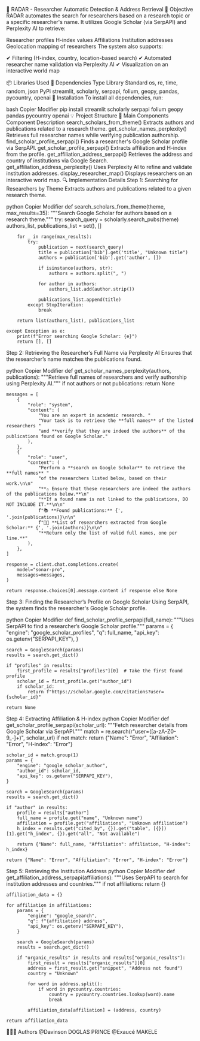 📡 RADAR - Researcher Automatic Detection & Address Retrieval
🚀 Objective
RADAR automates the search for researchers based on a research topic or a specific researcher's name.
It utilizes Google Scholar (via SerpAPI) and Perplexity AI to retrieve:

Researcher profiles
H-index values
Affiliations
Institution addresses
Geolocation mapping of researchers
The system also supports:

✔ Filtering (H-index, country, location-based search)
✔ Automated researcher name validation via Perplexity AI
✔ Visualization on an interactive world map

📦 Libraries Used
🔧 Dependencies
Type	Library
Standard	os, re, time, random, json
PyPi	streamlit, scholarly, serpapi, folium, geopy, pandas, pycountry, openai
🔧 Installation
To install all dependencies, run:

bash
Copier
Modifier
pip install streamlit scholarly serpapi folium geopy pandas pycountry openai
💡 Project Structure
📂 Main Components
Component	Description
search_scholars_from_theme()	Extracts authors and publications related to a research theme.
get_scholar_names_perplexity()	Retrieves full researcher names while verifying publication authorship.
find_scholar_profile_serpapi()	Finds a researcher's Google Scholar profile via SerpAPI.
get_scholar_profile_serpapi()	Extracts affiliation and H-index from the profile.
get_affiliation_address_serpapi()	Retrieves the address and country of institutions via Google Search.
get_affiliation_address_perplexity()	Uses Perplexity AI to refine and validate institution addresses.
display_researcher_map()	Displays researchers on an interactive world map.
🔍 Implementation Details
Step 1: Searching for Researchers by Theme
Extracts authors and publications related to a given research theme.

python
Copier
Modifier
def search_scholars_from_theme(theme, max_results=35):
    """Search Google Scholar for authors based on a research theme."""
    try:
        search_query = scholarly.search_pubs(theme)
        authors_list, publications_list = set(), []

        for _ in range(max_results):
            try:
                publication = next(search_query)
                title = publication['bib'].get('title', "Unknown title")
                authors = publication['bib'].get('author', [])

                if isinstance(authors, str):
                    authors = authors.split(", ")

                for author in authors:
                    authors_list.add(author.strip())

                publications_list.append(title)
            except StopIteration:
                break
        
        return list(authors_list), publications_list

    except Exception as e:
        print(f"Error searching Google Scholar: {e}")
        return [], []
Step 2: Retrieving the Researcher’s Full Name via Perplexity AI
Ensures that the researcher’s name matches the publications found.

python
Copier
Modifier
def get_scholar_names_perplexity(authors, publications):
    """Retrieve full names of researchers and verify authorship using Perplexity AI."""
    if not authors or not publications:
        return None

    messages = [
        {
            "role": "system",
            "content": (
                "You are an expert in academic research. "
                "Your task is to retrieve the **full names** of the listed researchers "
                "and **verify that they are indeed the authors** of the publications found on Google Scholar."
            ),
        },
        {   
            "role": "user",
            "content": (
                "Perform a **search on Google Scholar** to retrieve the **full names** "
                "of the researchers listed below, based on their work.\n\n"
                "**⚠️ Ensure that these researchers are indeed the authors of the publications below.**\n"
                "**If a found name is not linked to the publications, DO NOT INCLUDE IT.**\n\n"
                f"📚 **Found publications:** {', '.join(publications)}\n\n"
                f"👨‍🔬 **List of researchers extracted from Google Scholar:** {', '.join(authors)}\n\n"
                "**Return only the list of valid full names, one per line.**"
            ),
        },
    ]

    response = client.chat.completions.create(
        model="sonar-pro",
        messages=messages,
    )

    return response.choices[0].message.content if response else None
Step 3: Finding the Researcher’s Profile on Google Scholar
Using SerpAPI, the system finds the researcher's Google Scholar profile.

python
Copier
Modifier
def find_scholar_profile_serpapi(full_name):
    """Uses SerpAPI to find a researcher’s Google Scholar profile."""
    params = {
        "engine": "google_scholar_profiles",
        "q": full_name,
        "api_key": os.getenv("SERPAPI_KEY"),
    }

    search = GoogleSearch(params)
    results = search.get_dict()

    if "profiles" in results:
        first_profile = results["profiles"][0]  # Take the first found profile
        scholar_id = first_profile.get("author_id")
        if scholar_id:
            return f"https://scholar.google.com/citations?user={scholar_id}"

    return None
Step 4: Extracting Affiliation & H-index
python
Copier
Modifier
def get_scholar_profile_serpapi(scholar_url):
    """Fetch researcher details from Google Scholar via SerpAPI."""
    match = re.search(r"user=([a-zA-Z0-9_-]+)", scholar_url)
    if not match:
        return {"Name": "Error", "Affiliation": "Error", "H-index": "Error"}

    scholar_id = match.group(1)
    params = {
        "engine": "google_scholar_author",
        "author_id": scholar_id,
        "api_key": os.getenv("SERPAPI_KEY"),
    }

    search = GoogleSearch(params)
    results = search.get_dict()

    if "author" in results:
        profile = results["author"]
        full_name = profile.get("name", "Unknown name")
        affiliation = profile.get("affiliations", "Unknown affiliation")
        h_index = results.get("cited_by", {}).get("table", [{}])[1].get("h_index", {}).get("all", "Not available")

        return {"Name": full_name, "Affiliation": affiliation, "H-index": h_index}

    return {"Name": "Error", "Affiliation": "Error", "H-index": "Error"}
Step 5: Retrieving the Institution Address
python
Copier
Modifier
def get_affiliation_address_serpapi(affiliations):
    """Uses SerpAPI to search for institution addresses and countries."""
    if not affiliations:
        return {}

    affiliation_data = {}

    for affiliation in affiliations:
        params = {
            "engine": "google_search",
            "q": f"{affiliation} address",
            "api_key": os.getenv("SERPAPI_KEY"),
        }

        search = GoogleSearch(params)
        results = search.get_dict()

        if "organic_results" in results and results["organic_results"]:
            first_result = results["organic_results"][0]
            address = first_result.get("snippet", "Address not found")
            country = "Unknown"

            for word in address.split():
                if word in pycountry.countries:
                    country = pycountry.countries.lookup(word).name
                    break

            affiliation_data[affiliation] = (address, country)

    return affiliation_data
🧑🏽‍💻 Authors
@Davinson DOGLAS PRINCE
@Exaucé MAKELE
